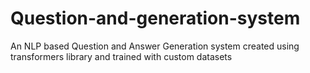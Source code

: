 # Question-and-generation-system
An NLP based Question and Answer Generation system created using transformers library and trained with custom datasets
